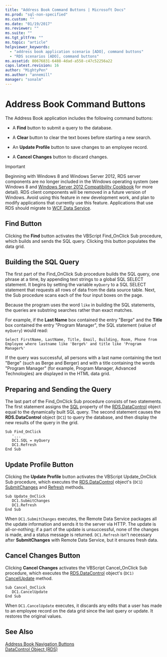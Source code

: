 ```yaml
---
title: "Address Book Command Buttons | Microsoft Docs"
ms.prod: "sql-non-specified"
ms.custom: ""
ms.date: "01/19/2017"
ms.reviewer: ""
ms.suite: ""
ms.tgt_pltfrm: ""
ms.topic: "article"
helpviewer_keywords: 
  - "address book application scenario [ADO], command buttons"
  - "RDS scenarios [ADO], command buttons"
ms.assetid: 80676831-6488-4dad-a558-c47c52256a22
caps.latest.revision: 16
author: "MightyPen"
ms.author: "annemill"
manager: "sonalm"
---
```

# Address Book Command Buttons
The Address Book application includes the following command buttons:  
  
-   A **Find** button to submit a query to the database.  
  
-   A **Clear** button to clear the text boxes before starting a new search.  
  
-   An **Update Profile** button to save changes to an employee record.  
  
-   A **Cancel Changes** button to discard changes.  
  
> [!IMPORTANT]
>  Beginning with Windows 8 and Windows Server 2012, RDS server components are no longer included in the Windows operating system (see Windows 8 and [Windows Server 2012 Compatibility Cookbook](https://www.microsoft.com/en-us/download/details.aspx?id=27416) for more detail). RDS client components will be removed in a future version of Windows. Avoid using this feature in new development work, and plan to modify applications that currently use this feature. Applications that use RDS should migrate to [WCF Data Service](http://go.microsoft.com/fwlink/?LinkId=199565).  
  
## Find Button  
 Clicking the **Find** button activates the VBScript Find_OnClick Sub procedure, which builds and sends the SQL query. Clicking this button populates the data grid.  
  
## Building the SQL Query  
 The first part of the Find_OnClick Sub procedure builds the SQL query, one phrase at a time, by appending text strings to a global SQL SELECT statement. It begins by setting the variable `myQuery` to a SQL SELECT statement that requests all rows of data from the data source table. Next, the Sub procedure scans each of the four input boxes on the page.  
  
 Because the program uses the word `like` in building the SQL statements, the queries are substring searches rather than exact matches.  
  
 For example, if the **Last Name** box contained the entry "Berge" and the **Title** box contained the entry "Program Manager", the SQL statement (value of `myQuery`) would read:  
  
```  
Select FirstName, LastName, Title, Email, Building, Room, Phone from Employee where lastname like 'Berge%' and title like 'Program Manager%'  
```  
  
 If the query was successful, all persons with a last name containing the text "Berge" (such as Berge and Berger) and with a title containing the words "Program Manager" (for example, Program Manager, Advanced Technologies) are displayed in the HTML data grid.  
  
## Preparing and Sending the Query  
 The last part of the Find_OnClick Sub procedure consists of two statements. The first statement assigns the [SQL](../../../ado/reference/rds-api/sql-property.md) property of the [RDS.DataControl](../../../ado/reference/rds-api/datacontrol-object-rds.md) object equal to the dynamically built SQL query. The second statement causes the **RDS.DataControl** object (`DC1`) to query the database, and then display the new results of the query in the grid.  
  
```  
Sub Find_OnClick  
   '...  
   DC1.SQL = myQuery  
   DC1.Refresh  
End Sub  
```  
  
## Update Profile Button  
 Clicking the **Update Profile** button activates the VBScript Update_OnClick Sub procedure, which executes the [RDS.DataControl](../../../ado/reference/rds-api/datacontrol-object-rds.md) object's (`DC1`) [SubmitChanges](../../../ado/reference/rds-api/submitchanges-method-rds.md) and [Refresh](../../../ado/reference/rds-api/refresh-method-rds.md) methods.  
  
```  
Sub Update_OnClick  
   DC1.SubmitChanges  
   DC1.Refresh  
End Sub  
```  
  
 When `DC1.SubmitChanges` executes, the Remote Data Service packages all the update information and sends it to the server via HTTP. The update is all-or-nothing; if a part of the update is unsuccessful, none of the changes is made, and a status message is returned. `DC1.Refresh` isn't necessary after **SubmitChanges** with Remote Data Service, but it ensures fresh data.  
  
## Cancel Changes Button  
 Clicking **Cancel Changes** activates the VBScript Cancel_OnClick Sub procedure, which executes the [RDS.DataControl](../../../ado/reference/rds-api/datacontrol-object-rds.md) object's (`DC1)` [CancelUpdate](../../../ado/reference/rds-api/cancelupdate-method-rds.md) method.  
  
```  
Sub Cancel_OnClick  
   DC1.CancelUpdate  
End Sub  
```  
  
 When `DC1.CancelUpdate` executes, it discards any edits that a user has made to an employee record on the data grid since the last query or update. It restores the original values.  
  
## See Also  
 [Address Book Navigation Buttons](../../../ado/guide/remote-data-service/address-book-navigation-buttons.md)   
 [DataControl Object (RDS)](../../../ado/reference/rds-api/datacontrol-object-rds.md)


